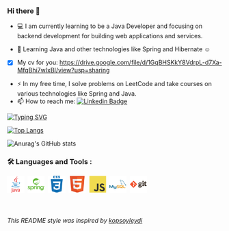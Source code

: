 ### Hi there 👋
- :computer: I am currently learning to be a Java Developer and focusing on backend development for building web applications and services.

- :seedling: Learning Java and other technologies like Spring and Hibernate :relaxed:

- [x]  My cv for you: https://drive.google.com/file/d/1GqBHSKkY8VdrpL-d7Xa-MfqBhi7wIxBI/view?usp=sharing

- :zap: In my free time, I solve problems on LeetCode and take courses on various technologies like Spring and Java.
-  :mailbox: How to reach me: [![Linkedin Badge](https://img.shields.io/badge/-Anvaarr-blue?style=flat&logo=Linkedin&logoColor=white)](https://www.linkedin.com/in/temirlan-anvarbekov-7a13a12a0)

[![Typing SVG](https://readme-typing-svg.demolab.com?font=Fira+Code&pause=1000&width=435&lines=Java+Developer+)](https://git.io/typing-svg)

[![Top Langs](https://github-readme-stats.vercel.app/api/top-langs/?username=Anvaarr&layout=compact)](https://github.com/anuraghazra/github-readme-stats)

![Anurag's GitHub stats](https://github-readme-stats.vercel.app/api?username=Anvaarr&show_icons=true&theme=transparent)

### :hammer_and_wrench: Languages and Tools :
<div>
  <img src="https://github.com/devicons/devicon/blob/master/icons/java/java-original-wordmark.svg" title="Java" alt="Java" width="40" height="40"/>&nbsp;
  <img src="https://github.com/devicons/devicon/blob/master/icons/spring/spring-original-wordmark.svg" title="Spring" alt="Spring" width="40" height="40"/>&nbsp;
  <img src="https://github.com/devicons/devicon/blob/master/icons/css3/css3-plain-wordmark.svg"  title="CSS3" alt="CSS" width="40" height="40"/>&nbsp;
  <img src="https://github.com/devicons/devicon/blob/master/icons/html5/html5-original.svg" title="HTML5" alt="HTML" width="40" height="40"/>&nbsp;
  <img src="https://github.com/devicons/devicon/blob/master/icons/javascript/javascript-original.svg" title="JavaScript" alt="JavaScript" width="40" height="40"/>&nbsp;
  <img src="https://github.com/devicons/devicon/blob/master/icons/mysql/mysql-original-wordmark.svg" title="MySQL"  alt="MySQL" width="40" height="40"/>&nbsp;
  <img src="https://github.com/devicons/devicon/blob/master/icons/git/git-original-wordmark.svg" title="Git" **alt="Git" width="40" height="40"/>
</div>

<br>
<br>

###### This README style was inspired by [kopsoyleydi](https://github.com/kopsoyleydi)
